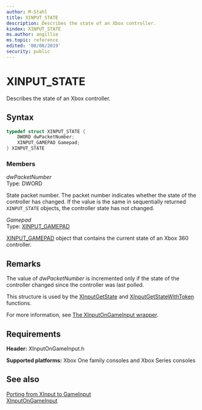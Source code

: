 ```yaml
---
author: M-Stahl
title: XINPUT_STATE
description: Describes the state of an Xbox controller.
kindex: XINPUT_STATE
ms.author: angillie
ms.topic: reference
edited: '08/08/2019'
security: public
---
```


# XINPUT_STATE  

Describes the state of an Xbox controller.  

<a id="syntaxSection"></a> 

## Syntax  
  
```cpp
typedef struct XINPUT_STATE {  
    DWORD dwPacketNumber;  
    XINPUT_GAMEPAD Gamepad;  
} XINPUT_STATE  
```
  
<a id="membersSection"></a>

### Members  
  
*dwPacketNumber*  
Type: DWORD  
  
State packet number. The packet number indicates whether the state of the controller has changed. If the value is the same in sequentially returned `XINPUT_STATE` objects, the controller state has not changed.  
  
*Gamepad*  
Type: [XINPUT_GAMEPAD](xinput_gamepad.md)  
  
[XINPUT_GAMEPAD](xinput_gamepad.md) object that contains the current state of an Xbox 360 controller.  
  
<a id="remarksSection"></a> 

## Remarks

The value of *dwPacketNumber* is incremented only if the state of the controller changed since the controller was last polled. 

This structure is used by the [XInputGetState](../functions/xinputgetstate.md) and [XInputGetStateWithToken](../functions/xinputgetstatewithtoken.md) functions. 

For more information, see [The XInputOnGameInput wrapper](../../../../input/porting/input-porting-xinput.md#xinputWrapperSection). 

<a id="requirementsSection"></a> 

## Requirements  
  
**Header:** XInputOnGameInput.h
  
**Supported platforms:** Xbox One family consoles and Xbox Series consoles  
  
<a id="seealsoSection"></a> 

## See also  

[Porting from XInput to GameInput](../../../../input/porting/input-porting-xinput.md)  
[XInputOnGameInput](../xinputongameinput_members.md)  
  